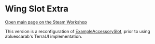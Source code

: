 # Wing Slot Extra
[Open main page on the Steam Workshop](https://steamcommunity.com/sharedfiles/filedetails/?id=2597324266)

This version is a reconfiguration of [ExampleAccessorySlot](https://github.com/tModLoader/tModLoader/blob/1ad4083ea9e50094bbb169409efc7c56f5986634/ExampleMod/Common/Players/ExampleAccessorySlot.cs), prior to using abluescarab's TerraUI implementation.

